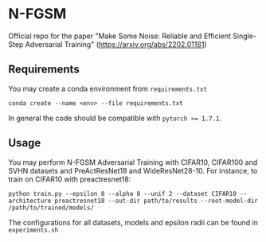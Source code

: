 # N-FGSM

Official repo for the paper "Make Some Noise: Reliable and Efficient Single-Step Adversarial Training" (https://arxiv.org/abs/2202.01181)

## Requirements
You may create a conda environment from `requirements.txt`
```
conda create --name <env> --file requirements.txt
```
In general the code should be compatible with `pytorch >= 1.7.1`.

## Usage
You may perform N-FGSM Adversarial Training with CIFAR10, CIFAR100 and SVHN datasets and PreActResNet18 and WideResNet28-10. For instance, to train on CIFAR10 with preactresnet18:
```
python train.py --epsilon 8 --alpha 8 --unif 2 --dataset CIFAR10 --architecture preactresnet18 --out-dir path/to/results --root-model-dir /path/to/trained/models/
```
The configurations for all datasets, models and epsilon radii can be found in `experiments.sh`
